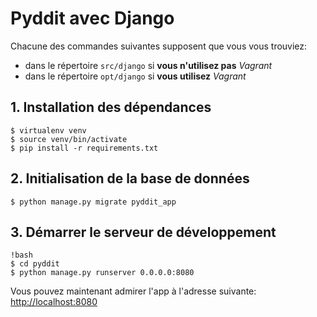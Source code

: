 # Pyddit avec Django

Chacune des commandes suivantes supposent que vous vous trouviez:

* dans le répertoire ```src/django``` si **vous n'utilisez pas** *Vagrant*
* dans le répertoire ```opt/django``` si **vous utilisez** *Vagrant*

## 1. Installation des dépendances

    $ virtualenv venv
    $ source venv/bin/activate
    $ pip install -r requirements.txt

## 2. Initialisation de la base de données

    $ python manage.py migrate pyddit_app

## 3. Démarrer le serveur de développement

    !bash
    $ cd pyddit
    $ python manage.py runserver 0.0.0.0:8080

Vous pouvez maintenant admirer l'app à l'adresse suivante: [http://localhost:8080](http://localhost:8080)